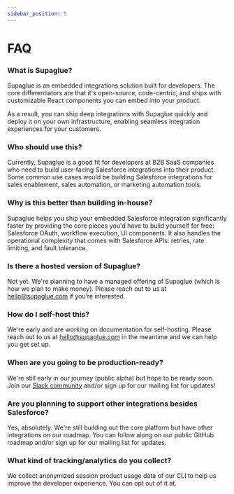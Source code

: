 ```yaml
---
sidebar_position: 5
---
```


# FAQ

### What is Supaglue?

Supaglue is an embedded integrations solution built for developers. The core differentiators are that it's open-source, code-centric, and ships with customizable React components you can embed into your product.

As a result, you can ship deep integrations with Supaglue quickly and deploy it on your own infrastructure, enabling seamless integration experiences for your customers.

### Who should use this?

Currently, Supaglue is a good fit for developers at B2B SaaS companies who need to build user-facing Salesforce integrations into their product. Some common use cases would be building Salesforce integrations for sales enablement, sales automation, or marketing automation tools.

### Why is this better than building in-house?

Supaglue helps you ship your embedded Salesforce integration significantly faster by providing the core pieces you'd have to build yourself for free: Salesforce OAuth, workflow execution, UI components. It also handles the operational complexity that comes with Salesforce APIs: retries, rate limiting, and fault tolerance.

### Is there a hosted version of Supaglue?

Not yet. We're planning to have a managed offering of Supaglue (which is how we plan to make money). Please reach out to us at hello@supaglue.com if you’re interested.

### How do I self-host this?

We're early and are working on documentation for self-hosting. Please reach out to us at hello@supaglue.com in the meantime and we can help you get set up.


### When are you going to be production-ready?

We're still early in our journey (public alpha) but hope to be ready soon. Join our [Slack community](https://join.slack.com/t/supagluecommunity/shared_invite/zt-1o2hiozzl-ZRQswNzlT5W4sXwrQnVlDg) and/or sign up for our mailing list for updates!

### Are you planning to support other integrations besides Salesforce?

Yes, absolutely. We're still building out the core platform but have other integrations on our roadmap. You can follow along on our public GitHub roadmap and/or sign up for our mailing list for updates.

### What kind of tracking/analytics do you collect?

We collect anonymized session product usage data of our CLI to help us improve the developer experience. You can opt out of it at.